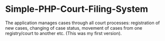 # Simple-PHP-Court-Filing-System

The application manages cases through all court processes: registration of new cases, changing of case status, movement of cases from one registry/court to another etc.
(This was my first version).
